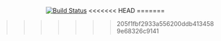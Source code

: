 
<p align="center">
<a href="https://travis-ci.org/github/Mtuthuko/Codename-KidsNextDoor/"><img src="https://travis-ci.org/Mtuthuko/Codename-KidsNextDoor.svg?branch=master" alt="Build Status"></a>
<<<<<<< HEAD
=======

>>>>>>> 205f1fbf2933a556200ddb4134589e68326c9141

</p>
